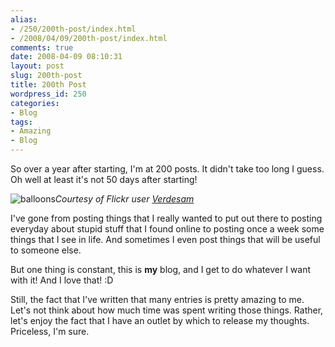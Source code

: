 ```yaml
---
alias:
- /250/200th-post/index.html
- /2008/04/09/200th-post/index.html
comments: true
date: 2008-04-09 08:10:31
layout: post
slug: 200th-post
title: 200th Post
wordpress_id: 250
categories:
- Blog
tags:
- Amazing
- Blog
---
```


So over a year after starting, I'm at 200 posts.  It didn't take too long I guess.  Oh well at least it's not 50 days after starting!



![balloons](http://farm3.static.flickr.com/2407/2398874603_33786fd172_o.jpg)_Courtesy of Flickr user [Verdesam](http://flickr.com/photos/verdesam/)_

I've gone from posting things that I really wanted to put out there to posting everyday about stupid stuff that I found online to posting once a week some things that I see in life.  And sometimes I even post things that will be useful to someone else.

But one thing is constant, this is **my** blog, and I get to do whatever I want with it!  And I love that!  :D

Still, the fact that I've written that many entries is pretty amazing to me.  Let's not think about how much time was spent writing those things.  Rather, let's enjoy the fact that I have an outlet by which to release my thoughts.  Priceless, I'm sure.
